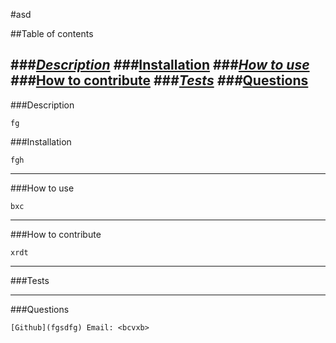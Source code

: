 #asd   

    
     
##Table of contents

###*[Description](#description)
###*[Installation](#installation)
###*[How to use](#how-to-use)
###*[How to contribute](#how-to-contribute)
###*[Tests](#tests)
###*[Questions](#questions)
-----
###Description 

    fg

###Installation

    fgh
-----
###How to use

    bxc
-----
###How to contribute

    xrdt
-----
###Tests

    
-----
###Questions

    [Github](fgsdfg) Email: <bcvxb>